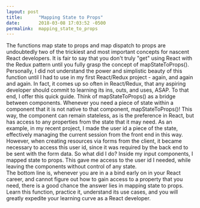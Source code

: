 ```yaml
---
layout: post
title:      "Mapping State to Props"
date:       2018-03-08 17:03:52 -0500
permalink:  mapping_state_to_props
---
```



   The functions map state to props and map dispatch to props are undoubtedly two of the trickiest and most important concepts for nascent React developers. It is fair to say that you don't truly "get" using React with the Redux pattern until you fully grasp the concept of mapStateToProps(). Personally,  I did not understand the power and simplistic beauty of this function until I had to use in my first React/Redux project - again, and again and again. In fact, it comes up so often in React/Redux, that any aspiring developer should commit to learning its ins, outs, and uses, ASAP. To that end, I offer this quick guide. 
    Think of mapStateToProps() as a bridge between components. Whenever you need a piece of state within a component that it is not native to that component, mapStateToProps()! This way, the component can remain stateless, as is the preference in React, but has access to any properties from the state that it may need. As an example, in my recent project, I made the user id a piece of the state, effectively managing the current session from the front end in this way. However, when creating resources via forms from the client, it became necessary to access this user id, since it was required by the back end to be sent with the form data. So what did I do? Inside my input components, I mapped state to props. This gave me access to the user id I needed, while leaving the components without control of any state.  
		The bottom line is, whenever you are in a a bind early on in your React career, and cannot figure out how to gain access to a property that you need, there is a good chance the answer lies in mapping state to props. Learn this function, practice it, understand its use cases, and you will greatly expedite your learning curve as a React developer.

